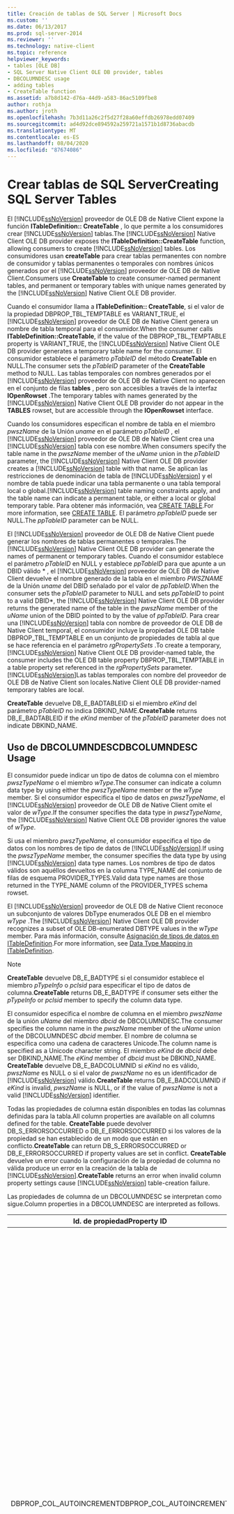 ```yaml
---
title: Creación de tablas de SQL Server | Microsoft Docs
ms.custom: ''
ms.date: 06/13/2017
ms.prod: sql-server-2014
ms.reviewer: ''
ms.technology: native-client
ms.topic: reference
helpviewer_keywords:
- tables [OLE DB]
- SQL Server Native Client OLE DB provider, tables
- DBCOLUMNDESC usage
- adding tables
- CreateTable function
ms.assetid: a7b8d142-d76a-44d9-a583-86ac5109fbe8
author: rothja
ms.author: jroth
ms.openlocfilehash: 7b3d11a26c2f5d27f28a60effdb26978edd07409
ms.sourcegitcommit: ad4d92dce894592a259721a1571b1d8736abacdb
ms.translationtype: MT
ms.contentlocale: es-ES
ms.lasthandoff: 08/04/2020
ms.locfileid: "87674086"
---
```

# <a name="creating-sql-server-tables"></a><span data-ttu-id="151d8-102">Crear tablas de SQL Server</span><span class="sxs-lookup"><span data-stu-id="151d8-102">Creating SQL Server Tables</span></span>
  <span data-ttu-id="151d8-103">El [!INCLUDE[ssNoVersion](../../includes/ssnoversion-md.md)] proveedor de OLE DB de Native Client expone la función **ITableDefinition:: CreateTable** , lo que permite a los consumidores crear [!INCLUDE[ssNoVersion](../../includes/ssnoversion-md.md)] tablas.</span><span class="sxs-lookup"><span data-stu-id="151d8-103">The [!INCLUDE[ssNoVersion](../../includes/ssnoversion-md.md)] Native Client OLE DB provider exposes the **ITableDefinition::CreateTable** function, allowing consumers to create [!INCLUDE[ssNoVersion](../../includes/ssnoversion-md.md)] tables.</span></span> <span data-ttu-id="151d8-104">Los consumidores usan **createTable** para crear tablas permanentes con nombre de consumidor y tablas permanentes o temporales con nombres únicos generados por el [!INCLUDE[ssNoVersion](../../includes/ssnoversion-md.md)] proveedor de OLE DB de Native Client.</span><span class="sxs-lookup"><span data-stu-id="151d8-104">Consumers use **CreateTable** to create consumer-named permanent tables, and permanent or temporary tables with unique names generated by the [!INCLUDE[ssNoVersion](../../includes/ssnoversion-md.md)] Native Client OLE DB provider.</span></span>  
  
 <span data-ttu-id="151d8-105">Cuando el consumidor llama a **ITableDefinition:: CreateTable**, si el valor de la propiedad DBPROP_TBL_TEMPTABLE es VARIANT_TRUE, el [!INCLUDE[ssNoVersion](../../includes/ssnoversion-md.md)] proveedor de OLE DB de Native Client genera un nombre de tabla temporal para el consumidor.</span><span class="sxs-lookup"><span data-stu-id="151d8-105">When the consumer calls **ITableDefinition::CreateTable**, if the value of the DBPROP_TBL_TEMPTABLE property is VARIANT_TRUE, the [!INCLUDE[ssNoVersion](../../includes/ssnoversion-md.md)] Native Client OLE DB provider generates a temporary table name for the consumer.</span></span> <span data-ttu-id="151d8-106">El consumidor establece el parámetro *pTableID* del método **CreateTable** en NULL.</span><span class="sxs-lookup"><span data-stu-id="151d8-106">The consumer sets the *pTableID* parameter of the **CreateTable** method to NULL.</span></span> <span data-ttu-id="151d8-107">Las tablas temporales con nombres generados por el [!INCLUDE[ssNoVersion](../../includes/ssnoversion-md.md)] proveedor de OLE DB de Native Client no aparecen en el conjunto de filas **tables** , pero son accesibles a través de la interfaz **IOpenRowset** .</span><span class="sxs-lookup"><span data-stu-id="151d8-107">The temporary tables with names generated by the [!INCLUDE[ssNoVersion](../../includes/ssnoversion-md.md)] Native Client OLE DB provider do not appear in the **TABLES** rowset, but are accessible through the **IOpenRowset** interface.</span></span>  
  
 <span data-ttu-id="151d8-108">Cuando los consumidores especifican el nombre de tabla en el miembro *pwszName* de la Unión *uname* en el parámetro *pTableID* , el [!INCLUDE[ssNoVersion](../../includes/ssnoversion-md.md)] proveedor de OLE DB de Native Client crea una [!INCLUDE[ssNoVersion](../../includes/ssnoversion-md.md)] tabla con ese nombre.</span><span class="sxs-lookup"><span data-stu-id="151d8-108">When consumers specify the table name in the *pwszName* member of the *uName* union in the *pTableID* parameter, the [!INCLUDE[ssNoVersion](../../includes/ssnoversion-md.md)] Native Client OLE DB provider creates a [!INCLUDE[ssNoVersion](../../includes/ssnoversion-md.md)] table with that name.</span></span> <span data-ttu-id="151d8-109">Se aplican las restricciones de denominación de tabla de [!INCLUDE[ssNoVersion](../../includes/ssnoversion-md.md)] y el nombre de tabla puede indicar una tabla permanente o una tabla temporal local o global.</span><span class="sxs-lookup"><span data-stu-id="151d8-109">[!INCLUDE[ssNoVersion](../../includes/ssnoversion-md.md)] table naming constraints apply, and the table name can indicate a permanent table, or either a local or global temporary table.</span></span> <span data-ttu-id="151d8-110">Para obtener más información, vea [CREATE TABLE](/sql/t-sql/statements/create-table-transact-sql).</span><span class="sxs-lookup"><span data-stu-id="151d8-110">For more information, see [CREATE TABLE](/sql/t-sql/statements/create-table-transact-sql).</span></span> <span data-ttu-id="151d8-111">El parámetro *ppTableID* puede ser NULL.</span><span class="sxs-lookup"><span data-stu-id="151d8-111">The *ppTableID* parameter can be NULL.</span></span>  
  
 <span data-ttu-id="151d8-112">El [!INCLUDE[ssNoVersion](../../includes/ssnoversion-md.md)] proveedor de OLE DB de Native Client puede generar los nombres de tablas permanentes o temporales.</span><span class="sxs-lookup"><span data-stu-id="151d8-112">The [!INCLUDE[ssNoVersion](../../includes/ssnoversion-md.md)] Native Client OLE DB provider can generate the names of permanent or temporary tables.</span></span> <span data-ttu-id="151d8-113">Cuando el consumidor establece el parámetro *pTableID* en NULL y establece *ppTableID* para que apunte a un DBID válido \* , el [!INCLUDE[ssNoVersion](../../includes/ssnoversion-md.md)] proveedor de OLE DB de Native Client devuelve el nombre generado de la tabla en el miembro *PWSZNAME* de la Unión *uname* del DBID señalado por el valor de *ppTableID*.</span><span class="sxs-lookup"><span data-stu-id="151d8-113">When the consumer sets the *pTableID* parameter to NULL and sets *ppTableID* to point to a valid DBID\*, the [!INCLUDE[ssNoVersion](../../includes/ssnoversion-md.md)] Native Client OLE DB provider returns the generated name of the table in the *pwszName* member of the *uName* union of the DBID pointed to by the value of *ppTableID*.</span></span> <span data-ttu-id="151d8-114">Para crear una [!INCLUDE[ssNoVersion](../../includes/ssnoversion-md.md)] tabla con nombre de proveedor de OLE DB de Native Client temporal, el consumidor incluye la propiedad OLE DB table DBPROP_TBL_TEMPTABLE en un conjunto de propiedades de tabla al que se hace referencia en el parámetro *rgPropertySets* .</span><span class="sxs-lookup"><span data-stu-id="151d8-114">To create a temporary, [!INCLUDE[ssNoVersion](../../includes/ssnoversion-md.md)] Native Client OLE DB provider-named table, the consumer includes the OLE DB table property DBPROP_TBL_TEMPTABLE in a table property set referenced in the *rgPropertySets* parameter.</span></span> [!INCLUDE[ssNoVersion](../../includes/ssnoversion-md.md)]<span data-ttu-id="151d8-115">Las tablas temporales con nombre del proveedor de OLE DB de Native Client son locales.</span><span class="sxs-lookup"><span data-stu-id="151d8-115">Native Client OLE DB provider-named temporary tables are local.</span></span>  
  
 <span data-ttu-id="151d8-116">**CreateTable** devuelve DB_E_BADTABLEID si el miembro *eKind* del parámetro *pTableID* no indica DBKIND_NAME.</span><span class="sxs-lookup"><span data-stu-id="151d8-116">**CreateTable** returns DB_E_BADTABLEID if the *eKind* member of the *pTableID* parameter does not indicate DBKIND_NAME.</span></span>  
  
## <a name="dbcolumndesc-usage"></a><span data-ttu-id="151d8-117">Uso de DBCOLUMNDESC</span><span class="sxs-lookup"><span data-stu-id="151d8-117">DBCOLUMNDESC Usage</span></span>  
 <span data-ttu-id="151d8-118">El consumidor puede indicar un tipo de datos de columna con el miembro *pwszTypeName* o el miembro *wType*.</span><span class="sxs-lookup"><span data-stu-id="151d8-118">The consumer can indicate a column data type by using either the *pwszTypeName* member or the *wType* member.</span></span> <span data-ttu-id="151d8-119">Si el consumidor especifica el tipo de datos en *pwszTypeName*, el [!INCLUDE[ssNoVersion](../../includes/ssnoversion-md.md)] proveedor de OLE DB de Native Client omite el valor de *wType*.</span><span class="sxs-lookup"><span data-stu-id="151d8-119">If the consumer specifies the data type in *pwszTypeName*, the [!INCLUDE[ssNoVersion](../../includes/ssnoversion-md.md)] Native Client OLE DB provider ignores the value of *wType*.</span></span>  
  
 <span data-ttu-id="151d8-120">Si usa el miembro *pwszTypeName*, el consumidor especifica el tipo de datos con los nombres de tipo de datos de [!INCLUDE[ssNoVersion](../../includes/ssnoversion-md.md)].</span><span class="sxs-lookup"><span data-stu-id="151d8-120">If using the *pwszTypeName* member, the consumer specifies the data type by using [!INCLUDE[ssNoVersion](../../includes/ssnoversion-md.md)] data type names.</span></span> <span data-ttu-id="151d8-121">Los nombres de tipo de datos válidos son aquéllos devueltos en la columna TYPE_NAME del conjunto de filas de esquema PROVIDER_TYPES.</span><span class="sxs-lookup"><span data-stu-id="151d8-121">Valid data type names are those returned in the TYPE_NAME column of the PROVIDER_TYPES schema rowset.</span></span>  
  
 <span data-ttu-id="151d8-122">El [!INCLUDE[ssNoVersion](../../includes/ssnoversion-md.md)] proveedor de OLE DB de Native Client reconoce un subconjunto de valores DbType enumerados OLE DB en el miembro *wType* .</span><span class="sxs-lookup"><span data-stu-id="151d8-122">The [!INCLUDE[ssNoVersion](../../includes/ssnoversion-md.md)] Native Client OLE DB provider recognizes a subset of OLE DB-enumerated DBTYPE values in the *wType* member.</span></span> <span data-ttu-id="151d8-123">Para más información, consulte [Asignación de tipos de datos en ITableDefinition](../../relational-databases/native-client-ole-db-data-types/data-type-mapping-in-itabledefinition.md).</span><span class="sxs-lookup"><span data-stu-id="151d8-123">For more information, see [Data Type Mapping in ITableDefinition](../../relational-databases/native-client-ole-db-data-types/data-type-mapping-in-itabledefinition.md).</span></span>  
  
> [!NOTE]  
>  <span data-ttu-id="151d8-124">**CreateTable** devuelve DB_E_BADTYPE si el consumidor establece el miembro *pTypeInfo* o *pclsid* para especificar el tipo de datos de columna.</span><span class="sxs-lookup"><span data-stu-id="151d8-124">**CreateTable** returns DB_E_BADTYPE if consumer sets either the *pTypeInfo* or *pclsid* member to specify the column data type.</span></span>  
  
 <span data-ttu-id="151d8-125">El consumidor especifica el nombre de columna en el miembro *pwszName* de la unión *uName* del miembro *dbcid* de DBCOLUMNDESC.</span><span class="sxs-lookup"><span data-stu-id="151d8-125">The consumer specifies the column name in the *pwszName* member of the *uName* union of the DBCOLUMNDESC *dbcid* member.</span></span> <span data-ttu-id="151d8-126">El nombre de columna se especifica como una cadena de caracteres Unicode.</span><span class="sxs-lookup"><span data-stu-id="151d8-126">The column name is specified as a Unicode character string.</span></span> <span data-ttu-id="151d8-127">El miembro *eKind* de *dbcid* debe ser DBKIND_NAME.</span><span class="sxs-lookup"><span data-stu-id="151d8-127">The *eKind* member of *dbcid* must be DBKIND_NAME.</span></span> <span data-ttu-id="151d8-128">**CreateTable** devuelve DB_E_BADCOLUMNID si *eKind* no es válido, *pwszName* es NULL o si el valor de *pwszName* no es un identificador de [!INCLUDE[ssNoVersion](../../includes/ssnoversion-md.md)] válido.</span><span class="sxs-lookup"><span data-stu-id="151d8-128">**CreateTable** returns DB_E_BADCOLUMNID if *eKind* is invalid, *pwszName* is NULL, or if the value of *pwszName* is not a valid [!INCLUDE[ssNoVersion](../../includes/ssnoversion-md.md)] identifier.</span></span>  
  
 <span data-ttu-id="151d8-129">Todas las propiedades de columna están disponibles en todas las columnas definidas para la tabla.</span><span class="sxs-lookup"><span data-stu-id="151d8-129">All column properties are available on all columns defined for the table.</span></span> <span data-ttu-id="151d8-130">**CreateTable** puede devolver DB_S_ERRORSOCCURRED o DB_E_ERRORSOCCURRED si los valores de la propiedad se han establecido de un modo que están en conflicto.</span><span class="sxs-lookup"><span data-stu-id="151d8-130">**CreateTable** can return DB_S_ERRORSOCCURRED or DB_E_ERRORSOCCURRED if property values are set in conflict.</span></span> <span data-ttu-id="151d8-131">**CreateTable** devuelve un error cuando la configuración de la propiedad de columna no válida produce un error en la creación de la tabla de [!INCLUDE[ssNoVersion](../../includes/ssnoversion-md.md)].</span><span class="sxs-lookup"><span data-stu-id="151d8-131">**CreateTable** returns an error when invalid column property settings cause [!INCLUDE[ssNoVersion](../../includes/ssnoversion-md.md)] table-creation failure.</span></span>  
  
 <span data-ttu-id="151d8-132">Las propiedades de columna de un DBCOLUMNDESC se interpretan como sigue.</span><span class="sxs-lookup"><span data-stu-id="151d8-132">Column properties in a DBCOLUMNDESC are interpreted as follows.</span></span>  
  
|<span data-ttu-id="151d8-133">Id. de propiedad</span><span class="sxs-lookup"><span data-stu-id="151d8-133">Property ID</span></span>|<span data-ttu-id="151d8-134">Descripción</span><span class="sxs-lookup"><span data-stu-id="151d8-134">Description</span></span>|  
|-----------------|-----------------|  
|<span data-ttu-id="151d8-135">DBPROP_COL_AUTOINCREMENT</span><span class="sxs-lookup"><span data-stu-id="151d8-135">DBPROP_COL_AUTOINCREMENT</span></span>|<span data-ttu-id="151d8-136">R (lectura) y W (escritura): Lectura/escritura</span><span class="sxs-lookup"><span data-stu-id="151d8-136">R/W: Read/write</span></span><br /><br /> <span data-ttu-id="151d8-137">Valor predeterminado: VARIANT_FALSE. Descripción: establece la propiedad de identidad en la columna creada.</span><span class="sxs-lookup"><span data-stu-id="151d8-137">Default: VARIANT_FALSE Description: Sets the identity property on the column created.</span></span> <span data-ttu-id="151d8-138">Para [!INCLUDE[ssNoVersion](../../includes/ssnoversion-md.md)], la propiedad de identidad es válida para una columna única dentro de una tabla.</span><span class="sxs-lookup"><span data-stu-id="151d8-138">For [!INCLUDE[ssNoVersion](../../includes/ssnoversion-md.md)], the identity property is valid for a single column within a table.</span></span> <span data-ttu-id="151d8-139">Si se establece la propiedad en VARIANT_TRUE para más de una sola columna, se genera un error cuando el [!INCLUDE[ssNoVersion](../../includes/ssnoversion-md.md)] proveedor de OLE DB de Native Client intenta crear la tabla en el servidor.</span><span class="sxs-lookup"><span data-stu-id="151d8-139">Setting the property to VARIANT_TRUE for more than a single column generates an error when the [!INCLUDE[ssNoVersion](../../includes/ssnoversion-md.md)] Native Client OLE DB provider attempts to create the table on the server.</span></span><br /><br /> <span data-ttu-id="151d8-140">La propiedad de identidad de [!INCLUDE[ssNoVersion](../../includes/ssnoversion-md.md)] solo es válida para los tipos de datos **integer**, **numeric** y **decimal** cuando la escala es 0.</span><span class="sxs-lookup"><span data-stu-id="151d8-140">The [!INCLUDE[ssNoVersion](../../includes/ssnoversion-md.md)] identity property is only valid for the **integer**, **numeric**, and **decimal** types when the scale is 0.</span></span> <span data-ttu-id="151d8-141">Si se establece la propiedad en VARIANT_TRUE en una columna de cualquier otro tipo de datos, se genera un error cuando el [!INCLUDE[ssNoVersion](../../includes/ssnoversion-md.md)] proveedor de OLE DB de Native Client intenta crear la tabla en el servidor.</span><span class="sxs-lookup"><span data-stu-id="151d8-141">Setting the property to VARIANT_TRUE on a column of any other data type generates an error when the [!INCLUDE[ssNoVersion](../../includes/ssnoversion-md.md)] Native Client OLE DB provider attempts to create the table on the server.</span></span><br /><br /> <span data-ttu-id="151d8-142">El [!INCLUDE[ssNoVersion](../../includes/ssnoversion-md.md)] proveedor de OLE DB de Native Client devuelve DB_S_ERRORSOCCURRED cuando DBPROP_COL_AUTOINCREMENT y DBPROP_COL_NULLABLE son VARIANT_TRUE y el *dwOption* de DBPROP_COL_NULLABLE no se DBPROPOPTIONS_REQUIRED.</span><span class="sxs-lookup"><span data-stu-id="151d8-142">The [!INCLUDE[ssNoVersion](../../includes/ssnoversion-md.md)] Native Client OLE DB provider returns DB_S_ERRORSOCCURRED when DBPROP_COL_AUTOINCREMENT and DBPROP_COL_NULLABLE are both VARIANT_TRUE and the *dwOption* of DBPROP_COL_NULLABLE is not DBPROPOPTIONS_REQUIRED.</span></span> <span data-ttu-id="151d8-143">Se devuelve DB_E_ERRORSOCCURRED cuando DBPROP_COL_AUTOINCREMENT y DBPROP_COL_NULLABLE son VARIANT_TRUE y *dwOption* de DBPROP_COL_NULLABLE es igual a DBPROPOPTIONS_REQUIRED.</span><span class="sxs-lookup"><span data-stu-id="151d8-143">DB_E_ERRORSOCCURRED is returned when DBPROP_COL_AUTOINCREMENT and DBPROP_COL_NULLABLE are both VARIANT_TRUE and the *dwOption* of DBPROP_COL_NULLABLE equals DBPROPOPTIONS_REQUIRED.</span></span> <span data-ttu-id="151d8-144">La columna se define con la propiedad de identidad de [!INCLUDE[ssNoVersion](../../includes/ssnoversion-md.md)] y el miembro DBPROP_COL_NULLABLE de *dwStatus* se establece en DBPROPSTATUS_CONFLICTING.</span><span class="sxs-lookup"><span data-stu-id="151d8-144">The column is defined with the [!INCLUDE[ssNoVersion](../../includes/ssnoversion-md.md)] identity property and the DBPROP_COL_NULLABLE *dwStatus* member is set to DBPROPSTATUS_CONFLICTING.</span></span>|  
|<span data-ttu-id="151d8-145">DBPROP_COL_DEFAULT</span><span class="sxs-lookup"><span data-stu-id="151d8-145">DBPROP_COL_DEFAULT</span></span>|<span data-ttu-id="151d8-146">R (lectura) y W (escritura): Lectura/escritura</span><span class="sxs-lookup"><span data-stu-id="151d8-146">R/W: Read/write</span></span><br /><br /> <span data-ttu-id="151d8-147">Valor predeterminado: ninguno</span><span class="sxs-lookup"><span data-stu-id="151d8-147">Default: None</span></span><br /><br /> <span data-ttu-id="151d8-148">Descripción: crea la restricción DEFAULT de [!INCLUDE[ssNoVersion](../../includes/ssnoversion-md.md)] para la columna.</span><span class="sxs-lookup"><span data-stu-id="151d8-148">Description: Creates a [!INCLUDE[ssNoVersion](../../includes/ssnoversion-md.md)] DEFAULT constraint for the column.</span></span><br /><br /> <span data-ttu-id="151d8-149">El miembro DBPROP de *vValue* puede ser cualquiera de varios tipos.</span><span class="sxs-lookup"><span data-stu-id="151d8-149">The *vValue* DBPROP member can be any of a number of types.</span></span> <span data-ttu-id="151d8-150">El miembro *vValue.vt* tiene que especificar un tipo compatible con el tipo de datos de la columna.</span><span class="sxs-lookup"><span data-stu-id="151d8-150">The *vValue.vt* member should specify a type compatible with the data type of the column.</span></span> <span data-ttu-id="151d8-151">Por ejemplo, la definición de BSTR N/A como el valor predeterminado para una columna definida como DBTYPE_WSTR es una coincidencia compatible.</span><span class="sxs-lookup"><span data-stu-id="151d8-151">For example, defining BSTR N/A as the default value for a column defined as DBTYPE_WSTR is a compatible match.</span></span> <span data-ttu-id="151d8-152">Al definir el mismo valor predeterminado en una columna definida como DBTYPE_R8 se genera un error cuando el [!INCLUDE[ssNoVersion](../../includes/ssnoversion-md.md)] proveedor de OLE DB de Native Client intenta crear la tabla en el servidor.</span><span class="sxs-lookup"><span data-stu-id="151d8-152">Defining the same default on a column defined as DBTYPE_R8 generates an error when the [!INCLUDE[ssNoVersion](../../includes/ssnoversion-md.md)] Native Client OLE DB provider attempts to create the table on the server.</span></span>|  
|<span data-ttu-id="151d8-153">DBPROP_COL_DESCRIPTION</span><span class="sxs-lookup"><span data-stu-id="151d8-153">DBPROP_COL_DESCRIPTION</span></span>|<span data-ttu-id="151d8-154">R (lectura) y W (escritura): Lectura/escritura</span><span class="sxs-lookup"><span data-stu-id="151d8-154">R/W: Read/write</span></span><br /><br /> <span data-ttu-id="151d8-155">Valor predeterminado: ninguno</span><span class="sxs-lookup"><span data-stu-id="151d8-155">Default: None</span></span><br /><br /> <span data-ttu-id="151d8-156">Descripción: el proveedor de OLE DB de Native Client no implementa la propiedad DBPROP_COL_DESCRIPTION columna [!INCLUDE[ssNoVersion](../../includes/ssnoversion-md.md)] .</span><span class="sxs-lookup"><span data-stu-id="151d8-156">Description: The DBPROP_COL_DESCRIPTION column property is not implemented by the [!INCLUDE[ssNoVersion](../../includes/ssnoversion-md.md)] Native Client OLE DB provider.</span></span><br /><br /> <span data-ttu-id="151d8-157">El miembro *dwStatus* de la estructura DBPROP devuelve DBPROPSTATUS_NOTSUPPORTED cuando el consumidor intenta escribir el valor de propiedad.</span><span class="sxs-lookup"><span data-stu-id="151d8-157">The *dwStatus* member of the DBPROP structure returns DBPROPSTATUS_NOTSUPPORTED when the consumer attempts to write the property value.</span></span><br /><br /> <span data-ttu-id="151d8-158">El establecimiento de la propiedad no constituye un error irrecuperable en el [!INCLUDE[ssNoVersion](../../includes/ssnoversion-md.md)] proveedor de OLE DB de Native Client.</span><span class="sxs-lookup"><span data-stu-id="151d8-158">Setting the property does not constitute a fatal error for the [!INCLUDE[ssNoVersion](../../includes/ssnoversion-md.md)] Native Client OLE DB provider.</span></span> <span data-ttu-id="151d8-159">Si todos los demás valores de parámetro son válidos, se crea la tabla de [!INCLUDE[ssNoVersion](../../includes/ssnoversion-md.md)].</span><span class="sxs-lookup"><span data-stu-id="151d8-159">If all other parameter values are valid, the [!INCLUDE[ssNoVersion](../../includes/ssnoversion-md.md)] table is created.</span></span>|  
|<span data-ttu-id="151d8-160">DBPROP_COL_FIXEDLENGTH</span><span class="sxs-lookup"><span data-stu-id="151d8-160">DBPROP_COL_FIXEDLENGTH</span></span>|<span data-ttu-id="151d8-161">R (lectura) y W (escritura): Lectura/escritura</span><span class="sxs-lookup"><span data-stu-id="151d8-161">R/W: Read/write</span></span><br /><br /> <span data-ttu-id="151d8-162">Valor predeterminado: VARIANT_FALSE</span><span class="sxs-lookup"><span data-stu-id="151d8-162">Default: VARIANT_FALSE</span></span><br /><br /> <span data-ttu-id="151d8-163">Descripción: el [!INCLUDE[ssNoVersion](../../includes/ssnoversion-md.md)] proveedor de OLE DB de Native Client utiliza DBPROP_COL_FIXEDLENGTH para determinar la asignación de tipos de datos cuando el consumidor define el tipo de datos de una columna mediante el miembro *WTYPE* de DBCOLUMNDESC.</span><span class="sxs-lookup"><span data-stu-id="151d8-163">Description: The [!INCLUDE[ssNoVersion](../../includes/ssnoversion-md.md)] Native Client OLE DB provider uses DBPROP_COL_FIXEDLENGTH to determine data type-mapping when the consumer defines a column's data type by using the *wType* member of the DBCOLUMNDESC.</span></span> <span data-ttu-id="151d8-164">Para más información, consulte [Asignación de tipos de datos en ITableDefinition](../../relational-databases/native-client-ole-db-data-types/data-type-mapping-in-itabledefinition.md).</span><span class="sxs-lookup"><span data-stu-id="151d8-164">For more information, see [Data Type Mapping in ITableDefinition](../../relational-databases/native-client-ole-db-data-types/data-type-mapping-in-itabledefinition.md).</span></span>|  
|<span data-ttu-id="151d8-165">DBPROP_COL_NULLABLE</span><span class="sxs-lookup"><span data-stu-id="151d8-165">DBPROP_COL_NULLABLE</span></span>|<span data-ttu-id="151d8-166">R (lectura) y W (escritura): Lectura/escritura</span><span class="sxs-lookup"><span data-stu-id="151d8-166">R/W: Read/write</span></span><br /><br /> <span data-ttu-id="151d8-167">Valor predeterminado: ninguno</span><span class="sxs-lookup"><span data-stu-id="151d8-167">Default: None</span></span><br /><br /> <span data-ttu-id="151d8-168">Descripción: al crear la tabla, el [!INCLUDE[ssNoVersion](../../includes/ssnoversion-md.md)] proveedor de OLE DB de Native Client indica si la columna debe aceptar valores NULL si se establece la propiedad.</span><span class="sxs-lookup"><span data-stu-id="151d8-168">Description: When creating the table, the [!INCLUDE[ssNoVersion](../../includes/ssnoversion-md.md)] Native Client OLE DB provider indicates whether the column should accept null values if the property is set.</span></span> <span data-ttu-id="151d8-169">Cuando no se establece la propiedad, la capacidad de la columna de aceptar valores NULL como valores está determinada por la opción de base de datos predeterminada ANSI_NULLS de [!INCLUDE[ssNoVersion](../../includes/ssnoversion-md.md)].</span><span class="sxs-lookup"><span data-stu-id="151d8-169">When the property is not set, the ability of the column to accept NULL as a value is determined by the [!INCLUDE[ssNoVersion](../../includes/ssnoversion-md.md)] ANSI_NULLS default database option.</span></span><br /><br /> <span data-ttu-id="151d8-170">El [!INCLUDE[ssNoVersion](../../includes/ssnoversion-md.md)] proveedor de OLE DB de Native Client es un proveedor compatible con ISO.</span><span class="sxs-lookup"><span data-stu-id="151d8-170">The [!INCLUDE[ssNoVersion](../../includes/ssnoversion-md.md)] Native Client OLE DB provider is an ISO-compliant provider.</span></span> <span data-ttu-id="151d8-171">Las sesiones conectadas exhiben los comportamientos ISO.</span><span class="sxs-lookup"><span data-stu-id="151d8-171">Connected sessions exhibit ISO behaviors.</span></span> <span data-ttu-id="151d8-172">Si el consumidor no establece DBPROP_COL_NULLABLE, las columnas aceptan valores nulos.</span><span class="sxs-lookup"><span data-stu-id="151d8-172">If the consumer does not set DBPROP_COL_NULLABLE, columns accept null values.</span></span>|  
|<span data-ttu-id="151d8-173">DBPROP_COL_PRIMARYKEY</span><span class="sxs-lookup"><span data-stu-id="151d8-173">DBPROP_COL_PRIMARYKEY</span></span>|<span data-ttu-id="151d8-174">R (lectura) y W (escritura): Lectura/escritura</span><span class="sxs-lookup"><span data-stu-id="151d8-174">R/W: Read/write</span></span><br /><br /> <span data-ttu-id="151d8-175">Default: VARIANT_FALSE Description: cuando se VARIANT_TRUE, el [!INCLUDE[ssNoVersion](../../includes/ssnoversion-md.md)] proveedor de OLE DB de Native Client crea la columna con una restricción primary key.</span><span class="sxs-lookup"><span data-stu-id="151d8-175">Default: VARIANT_FALSE Description: When VARIANT_TRUE, the [!INCLUDE[ssNoVersion](../../includes/ssnoversion-md.md)] Native Client OLE DB provider creates the column with a PRIMARY KEY constraint.</span></span><br /><br /> <span data-ttu-id="151d8-176">Cuando se define como una propiedad de columna, solo una columna única puede determinar la restricción.</span><span class="sxs-lookup"><span data-stu-id="151d8-176">When defined as a column property, only a single column can determine the constraint.</span></span> <span data-ttu-id="151d8-177">Al establecer la propiedad VARIANT_TRUE para más de una sola columna, se devuelve un error cuando el [!INCLUDE[ssNoVersion](../../includes/ssnoversion-md.md)] proveedor de OLE DB de Native Client intenta crear la [!INCLUDE[ssNoVersion](../../includes/ssnoversion-md.md)] tabla.</span><span class="sxs-lookup"><span data-stu-id="151d8-177">Setting the property VARIANT_TRUE for more than a single column returns an error when the [!INCLUDE[ssNoVersion](../../includes/ssnoversion-md.md)] Native Client OLE DB provider attempts to create the [!INCLUDE[ssNoVersion](../../includes/ssnoversion-md.md)] table.</span></span><br /><br /> <span data-ttu-id="151d8-178">Nota: El consumidor puede usar **IIndexDefinition::CreateIndex** para crear una restricción PRIMARY KEY en dos o más columnas.</span><span class="sxs-lookup"><span data-stu-id="151d8-178">Note: The consumer can use **IIndexDefinition::CreateIndex** to create a PRIMARY KEY constraint on two or more columns.</span></span><br /><br /> <span data-ttu-id="151d8-179">El [!INCLUDE[ssNoVersion](../../includes/ssnoversion-md.md)] proveedor de OLE DB de Native Client devuelve DB_S_ERRORSOCCURRED cuando DBPROP_COL_PRIMARYKEY y DBPROP_COL_UNIQUE son VARIANT_TRUE y el *dwOption* de DBPROP_COL_UNIQUE no se DBPROPOPTIONS_REQUIRED.</span><span class="sxs-lookup"><span data-stu-id="151d8-179">The [!INCLUDE[ssNoVersion](../../includes/ssnoversion-md.md)] Native Client OLE DB provider returns DB_S_ERRORSOCCURRED when DBPROP_COL_PRIMARYKEY and DBPROP_COL_UNIQUE are both VARIANT_TRUE and the *dwOption* of DBPROP_COL_UNIQUE is not DBPROPOPTIONS_REQUIRED.</span></span><br /><br /> <span data-ttu-id="151d8-180">Se devuelve DB_E_ERRORSOCCURRED cuando DBPROP_COL_PRIMARYKEY y DBPROP_COL_UNIQUE son VARIANT_TRUE y *dwOption* de DBPROP_COL_UNIQUE es igual a DBPROPOPTIONS_REQUIRED.</span><span class="sxs-lookup"><span data-stu-id="151d8-180">DB_E_ERRORSOCCURRED is returned when DBPROP_COL_PRIMARYKEY and DBPROP_COL_UNIQUE are both VARIANT_TRUE and the *dwOption* of DBPROP_COL_UNIQUE equals DBPROPOPTIONS_REQUIRED.</span></span> <span data-ttu-id="151d8-181">La columna se define con la propiedad de identidad de [!INCLUDE[ssNoVersion](../../includes/ssnoversion-md.md)] y el miembro *dwStatus* de DBPROP_COL_PRIMARYKEY se establece en DBPROPSTATUS_CONFLICTING.</span><span class="sxs-lookup"><span data-stu-id="151d8-181">The column is defined with the [!INCLUDE[ssNoVersion](../../includes/ssnoversion-md.md)] identity property and the DBPROP_COL_PRIMARYKEY *dwStatus* member is set to DBPROPSTATUS_CONFLICTING.</span></span><br /><br /> <span data-ttu-id="151d8-182">El [!INCLUDE[ssNoVersion](../../includes/ssnoversion-md.md)] proveedor de OLE DB de Native Client devuelve un error cuando DBPROP_COL_PRIMARYKEY y DBPROP_COL_NULLABLE VARIANT_TRUE.</span><span class="sxs-lookup"><span data-stu-id="151d8-182">The [!INCLUDE[ssNoVersion](../../includes/ssnoversion-md.md)] Native Client OLE DB provider returns an error when DBPROP_COL_PRIMARYKEY and DBPROP_COL_NULLABLE are both VARIANT_TRUE.</span></span><br /><br /> <span data-ttu-id="151d8-183">El [!INCLUDE[ssNoVersion](../../includes/ssnoversion-md.md)] proveedor de OLE DB de Native Client devuelve un error de [!INCLUDE[ssNoVersion](../../includes/ssnoversion-md.md)] cuando el consumidor intenta crear una restricción de clave principal en una columna de tipo de datos no válido [!INCLUDE[ssNoVersion](../../includes/ssnoversion-md.md)] .</span><span class="sxs-lookup"><span data-stu-id="151d8-183">The [!INCLUDE[ssNoVersion](../../includes/ssnoversion-md.md)] Native Client OLE DB provider returns an error from [!INCLUDE[ssNoVersion](../../includes/ssnoversion-md.md)] when the consumer attempts to create a PRIMARY KEY constraint on a column of invalid [!INCLUDE[ssNoVersion](../../includes/ssnoversion-md.md)] data type.</span></span> <span data-ttu-id="151d8-184">No se pueden definir restricciones PRIMARY KEY en las columnas creadas con los tipos de datos **bit**, **text**, **ntext** e **image** de [!INCLUDE[ssNoVersion](../../includes/ssnoversion-md.md)].</span><span class="sxs-lookup"><span data-stu-id="151d8-184">PRIMARY KEY constraints cannot be defined on columns created with the [!INCLUDE[ssNoVersion](../../includes/ssnoversion-md.md)] data types **bit**, **text**, **ntext**, and **image**.</span></span>|  
|<span data-ttu-id="151d8-185">DBPROP_COL_UNIQUE</span><span class="sxs-lookup"><span data-stu-id="151d8-185">DBPROP_COL_UNIQUE</span></span>|<span data-ttu-id="151d8-186">R (lectura) y W (escritura): Lectura/escritura</span><span class="sxs-lookup"><span data-stu-id="151d8-186">R/W: Read/write</span></span><br /><br /> <span data-ttu-id="151d8-187">Valor predeterminado: VARIANT_FALSE. Descripción: aplica una restricción UNIQUE de [!INCLUDE[ssNoVersion](../../includes/ssnoversion-md.md)] a la columna.</span><span class="sxs-lookup"><span data-stu-id="151d8-187">Default: VARIANT_FALSE Description: Applies a [!INCLUDE[ssNoVersion](../../includes/ssnoversion-md.md)] UNIQUE constraint to the column.</span></span><br /><br /> <span data-ttu-id="151d8-188">Cuando se define como una propiedad de columna, la restricción solo se aplica en una columna única.</span><span class="sxs-lookup"><span data-stu-id="151d8-188">When defined as a column property, the constraint is applied on a single column only.</span></span> <span data-ttu-id="151d8-189">El consumidor puede usar **IIndexDefinition::CreateIndex** para aplicar una restricción UNIQUE en los valores combinados de dos o más columnas.</span><span class="sxs-lookup"><span data-stu-id="151d8-189">The consumer can use **IIndexDefinition::CreateIndex** to apply a UNIQUE constraint on the combined values of two or more columns.</span></span><br /><br /> <span data-ttu-id="151d8-190">El [!INCLUDE[ssNoVersion](../../includes/ssnoversion-md.md)] proveedor de OLE DB de Native Client devuelve DB_S_ERRORSOCCURRED cuando DBPROP_COL_PRIMARYKEY y DBPROP_COL_UNIQUE son VARIANT_TRUE y *dwOption* no DBPROPOPTIONS_REQUIRED.</span><span class="sxs-lookup"><span data-stu-id="151d8-190">The [!INCLUDE[ssNoVersion](../../includes/ssnoversion-md.md)] Native Client OLE DB provider returns DB_S_ERRORSOCCURRED when DBPROP_COL_PRIMARYKEY and DBPROP_COL_UNIQUE are both VARIANT_TRUE and *dwOption* is not DBPROPOPTIONS_REQUIRED.</span></span><br /><br /> <span data-ttu-id="151d8-191">Se devuelve DB_E_ERRORSOCCURRED cuando DBPROP_COL_PRIMARYKEY y DBPROP_COL_UNIQUE son VARIANT_TRUE y *dwOption* es igual a DBPROPOPTIONS_REQUIRED.</span><span class="sxs-lookup"><span data-stu-id="151d8-191">DB_E_ERRORSOCCURRED is returned when DBPROP_COL_PRIMARYKEY and DBPROP_COL_UNIQUE are both VARIANT_TRUE and *dwOption* equals DBPROPOPTIONS_REQUIRED.</span></span> <span data-ttu-id="151d8-192">La columna se define con la propiedad de identidad de [!INCLUDE[ssNoVersion](../../includes/ssnoversion-md.md)] y el miembro *dwStatus* de DBPROP_COL_PRIMARYKEY se establece en DBPROPSTATUS_CONFLICTING.</span><span class="sxs-lookup"><span data-stu-id="151d8-192">The column is defined with the [!INCLUDE[ssNoVersion](../../includes/ssnoversion-md.md)] identity property and the DBPROP_COL_PRIMARYKEY *dwStatus* member is set to DBPROPSTATUS_CONFLICTING.</span></span><br /><br /> <span data-ttu-id="151d8-193">El [!INCLUDE[ssNoVersion](../../includes/ssnoversion-md.md)] proveedor de OLE DB de Native Client devuelve DB_S_ERRORSOCCURRED cuando DBPROP_COL_NULLABLE y DBPROP_COL_UNIQUE son VARIANT_TRUE y *dwOption* no DBPROPOPTIONS_REQUIRED.</span><span class="sxs-lookup"><span data-stu-id="151d8-193">The [!INCLUDE[ssNoVersion](../../includes/ssnoversion-md.md)] Native Client OLE DB provider returns DB_S_ERRORSOCCURRED when DBPROP_COL_NULLABLE and DBPROP_COL_UNIQUE are both VARIANT_TRUE and *dwOption* is not DBPROPOPTIONS_REQUIRED.</span></span><br /><br /> <span data-ttu-id="151d8-194">Se devuelve DB_E_ERRORSOCCURRED cuando DBPROP_COL_NULLABLE y DBPROP_COL_UNIQUE son VARIANT_TRUE y *dwOption* es igual a DBPROPOPTIONS_REQUIRED.</span><span class="sxs-lookup"><span data-stu-id="151d8-194">DB_E_ERRORSOCCURRED is returned when DBPROP_COL_NULLABLE and DBPROP_COL_UNIQUE are both VARIANT_TRUE and *dwOption* equals DBPROPOPTIONS_REQUIRED.</span></span> <span data-ttu-id="151d8-195">La columna se define con la propiedad de identidad de [!INCLUDE[ssNoVersion](../../includes/ssnoversion-md.md)] y el miembro DBPROP_COL_NULLABLE de *dwStatus* se establece en DBPROPSTATUS_CONFLICTING.</span><span class="sxs-lookup"><span data-stu-id="151d8-195">The column is defined with the [!INCLUDE[ssNoVersion](../../includes/ssnoversion-md.md)] identity property and the DBPROP_COL_NULLABLE *dwStatus* member is set to DBPROPSTATUS_CONFLICTING.</span></span><br /><br /> <span data-ttu-id="151d8-196">El [!INCLUDE[ssNoVersion](../../includes/ssnoversion-md.md)] proveedor de OLE DB de Native Client devuelve un error de [!INCLUDE[ssNoVersion](../../includes/ssnoversion-md.md)] cuando el consumidor intenta crear una restricción UNIQUE en una columna de [!INCLUDE[ssNoVersion](../../includes/ssnoversion-md.md)] tipo de datos no válido.</span><span class="sxs-lookup"><span data-stu-id="151d8-196">The [!INCLUDE[ssNoVersion](../../includes/ssnoversion-md.md)] Native Client OLE DB provider returns an error from [!INCLUDE[ssNoVersion](../../includes/ssnoversion-md.md)] when the consumer attempts to create a UNIQUE constraint on a column of invalid [!INCLUDE[ssNoVersion](../../includes/ssnoversion-md.md)] data type.</span></span> <span data-ttu-id="151d8-197">No se pueden definir restricciones UNIQUE en las columnas creadas con el tipo de datos  **bit** de [!INCLUDE[ssNoVersion](../../includes/ssnoversion-md.md)].</span><span class="sxs-lookup"><span data-stu-id="151d8-197">UNIQUE constraints cannot be defined on columns created with the [!INCLUDE[ssNoVersion](../../includes/ssnoversion-md.md)] **bit** data type.</span></span>|  
  
 <span data-ttu-id="151d8-198">Cuando el consumidor llama a **ITableDefinition:: CreateTable**, el [!INCLUDE[ssNoVersion](../../includes/ssnoversion-md.md)] proveedor de OLE DB de Native Client interpreta las propiedades de la tabla como se indica a continuación.</span><span class="sxs-lookup"><span data-stu-id="151d8-198">When the consumer calls **ITableDefinition::CreateTable**, the [!INCLUDE[ssNoVersion](../../includes/ssnoversion-md.md)] Native Client OLE DB provider interprets table properties as follows.</span></span>  
  
|<span data-ttu-id="151d8-199">Id. de propiedad</span><span class="sxs-lookup"><span data-stu-id="151d8-199">Property ID</span></span>|<span data-ttu-id="151d8-200">Descripción</span><span class="sxs-lookup"><span data-stu-id="151d8-200">Description</span></span>|  
|-----------------|-----------------|  
|<span data-ttu-id="151d8-201">DBPROP_TBL_TEMPTABLE</span><span class="sxs-lookup"><span data-stu-id="151d8-201">DBPROP_TBL_TEMPTABLE</span></span>|<span data-ttu-id="151d8-202">R (lectura) y W (escritura): Lectura/escritura</span><span class="sxs-lookup"><span data-stu-id="151d8-202">R/W: Read/write</span></span><br /><br /> <span data-ttu-id="151d8-203">Default: VARIANT_FALSE Description: de forma predeterminada, el [!INCLUDE[ssNoVersion](../../includes/ssnoversion-md.md)] proveedor de OLE DB de Native Client crea tablas denominadas por el consumidor.</span><span class="sxs-lookup"><span data-stu-id="151d8-203">Default: VARIANT_FALSE Description: By default, the [!INCLUDE[ssNoVersion](../../includes/ssnoversion-md.md)] Native Client OLE DB provider creates tables named by the consumer.</span></span> <span data-ttu-id="151d8-204">Cuando se VARIANT_TRUE, el [!INCLUDE[ssNoVersion](../../includes/ssnoversion-md.md)] proveedor de OLE DB de Native Client genera un nombre de tabla temporal para el consumidor.</span><span class="sxs-lookup"><span data-stu-id="151d8-204">When VARIANT_TRUE, The [!INCLUDE[ssNoVersion](../../includes/ssnoversion-md.md)] Native Client OLE DB provider generates a temporary table name for the consumer.</span></span> <span data-ttu-id="151d8-205">El consumidor establece el parámetro *pTableID* de **CreateTable** en NULL.</span><span class="sxs-lookup"><span data-stu-id="151d8-205">The consumer sets the *pTableID* parameter of **CreateTable** to NULL.</span></span> <span data-ttu-id="151d8-206">El parámetro *ppTableID* tiene que contener un puntero válido.</span><span class="sxs-lookup"><span data-stu-id="151d8-206">The *ppTableID* parameter must contain a valid pointer.</span></span>|  
  
 <span data-ttu-id="151d8-207">Si el consumidor solicita que se abra un conjunto de filas en una tabla creada correctamente, el [!INCLUDE[ssNoVersion](../../includes/ssnoversion-md.md)] proveedor de OLE DB de Native Client abre un conjunto de filas compatible con el cursor.</span><span class="sxs-lookup"><span data-stu-id="151d8-207">If the consumer requests that a rowset be opened on a successfully created table, the [!INCLUDE[ssNoVersion](../../includes/ssnoversion-md.md)] Native Client OLE DB provider opens a cursor-supported rowset.</span></span> <span data-ttu-id="151d8-208">Las propiedades del conjunto de filas se pueden indicar en los conjuntos de propiedades pasados.</span><span class="sxs-lookup"><span data-stu-id="151d8-208">Any rowset properties can be indicated in the property sets passed.</span></span>  
  
 <span data-ttu-id="151d8-209">En este ejemplo se crea una tabla de [!INCLUDE[ssNoVersion](../../includes/ssnoversion-md.md)].</span><span class="sxs-lookup"><span data-stu-id="151d8-209">This example creates a [!INCLUDE[ssNoVersion](../../includes/ssnoversion-md.md)] table.</span></span>  
  
```  
// This CREATE TABLE statement shows the details of the table created by   
// the following example code.  
//  
// CREATE TABLE OrderDetails  
// (  
//    OrderID      int      NOT NULL  
//    ProductID   int      NOT NULL  
//    CONSTRAINT PK_OrderDetails  
//         PRIMARY KEY CLUSTERED (OrderID, ProductID),  
//    UnitPrice   money      NOT NULL,  
//    Quantity   int      NOT NULL,  
//    Discount   decimal(2,2)   NOT NULL  
//        DEFAULT 0  
// )  
//  
// The PRIMARY KEY constraint is created in an additional example.  
HRESULT CreateTable  
    (  
    ITableDefinition* pITableDefinition  
    )  
    {  
    DBID            dbidTable;  
    const ULONG     nCols = 5;  
    ULONG           nCol;  
    ULONG           nProp;  
    DBCOLUMNDESC    dbcoldesc[nCols];  
  
    HRESULT         hr;  
  
    // Set up column descriptions. First, set default property values for  
    //  the columns.  
    for (nCol = 0; nCol < nCols; nCol++)  
        {  
        dbcoldesc[nCol].pwszTypeName = NULL;  
        dbcoldesc[nCol].pTypeInfo = NULL;  
        dbcoldesc[nCol].rgPropertySets = new DBPROPSET;  
        dbcoldesc[nCol].pclsid = NULL;  
        dbcoldesc[nCol].cPropertySets = 1;  
        dbcoldesc[nCol].ulColumnSize = 0;  
        dbcoldesc[nCol].dbcid.eKind = DBKIND_NAME;  
        dbcoldesc[nCol].wType = DBTYPE_I4;  
        dbcoldesc[nCol].bPrecision = 0;  
        dbcoldesc[nCol].bScale = 0;  
  
        dbcoldesc[nCol].rgPropertySets[0].rgProperties =   
            new DBPROP[NCOLPROPS_MAX];  
        dbcoldesc[nCol].rgPropertySets[0].cProperties = NCOLPROPS_MAX;  
        dbcoldesc[nCol].rgPropertySets[0].guidPropertySet =  
            DBPROPSET_COLUMN;  
  
        for (nProp = 0; nProp < NCOLPROPS_MAX; nProp++)  
            {  
            dbcoldesc[nCol].rgPropertySets[0].rgProperties[nProp].  
                dwOptions = DBPROPOPTIONS_REQUIRED;  
            dbcoldesc[nCol].rgPropertySets[0].rgProperties[nProp].colid  
                 = DB_NULLID;  
  
            VariantInit(  
                &(dbcoldesc[nCol].rgPropertySets[0].rgProperties[nProp].  
                    vValue));  
  
            dbcoldesc[nCol].rgPropertySets[0].rgProperties[nProp].  
                vValue.vt = VT_BOOL;  
            }  
        }  
  
    // Set the column-specific information.  
    dbcoldesc[0].dbcid.uName.pwszName = L"OrderID";  
    dbcoldesc[0].rgPropertySets[0].rgProperties[0].dwPropertyID =   
        DBPROP_COL_NULLABLE;  
    dbcoldesc[0].rgPropertySets[0].rgProperties[0].vValue.boolVal =   
        VARIANT_FALSE;  
    dbcoldesc[0].rgPropertySets[0].cProperties = 1;  
  
    dbcoldesc[1].dbcid.uName.pwszName = L"ProductID";  
    dbcoldesc[1].rgPropertySets[0].rgProperties[0].dwPropertyID =   
        DBPROP_COL_NULLABLE;  
    dbcoldesc[1].rgPropertySets[0].rgProperties[0].vValue.boolVal =   
        VARIANT_FALSE;  
    dbcoldesc[1].rgPropertySets[0].cProperties = 1;  
  
    dbcoldesc[2].dbcid.uName.pwszName = L"UnitPrice";  
    dbcoldesc[2].wType = DBTYPE_CY;  
    dbcoldesc[2].rgPropertySets[0].rgProperties[0].dwPropertyID =   
        DBPROP_COL_NULLABLE;  
    dbcoldesc[2].rgPropertySets[0].rgProperties[0].vValue.boolVal =   
        VARIANT_FALSE;  
    dbcoldesc[2].rgPropertySets[0].cProperties = 1;  
  
    dbcoldesc[3].dbcid.uName.pwszName = L"Quantity";  
    dbcoldesc[3].rgPropertySets[0].rgProperties[0].dwPropertyID =   
        DBPROP_COL_NULLABLE;  
    dbcoldesc[3].rgPropertySets[0].rgProperties[0].vValue.boolVal =   
        VARIANT_FALSE;  
    dbcoldesc[3].rgPropertySets[0].cProperties = 1;  
  
    dbcoldesc[4].dbcid.uName.pwszName = L"Discount";  
    dbcoldesc[4].wType = DBTYPE_NUMERIC;  
    dbcoldesc[4].bPrecision = 2;  
    dbcoldesc[4].bScale = 2;  
    dbcoldesc[4].rgPropertySets[0].rgProperties[0].dwPropertyID =   
        DBPROP_COL_NULLABLE;  
    dbcoldesc[4].rgPropertySets[0].rgProperties[0].vValue.boolVal =   
        VARIANT_FALSE;  
    dbcoldesc[4].rgPropertySets[0].rgProperties[1].dwPropertyID =   
        DBPROP_COL_DEFAULT;  
    dbcoldesc[4].rgPropertySets[0].rgProperties[1].vValue.vt = VT_BSTR;  
    dbcoldesc[4].rgPropertySets[0].rgProperties[1].vValue.bstrVal =  
        SysAllocString(L"0");  
    dbcoldesc[4].rgPropertySets[0].cProperties = 2;  
  
    // Set up the dbid for OrderDetails.  
    dbidTable.eKind = DBKIND_NAME;  
    dbidTable.uName.pwszName = L"OrderDetails";  
  
    if (FAILED(hr = pITableDefinition->CreateTable(NULL, &dbidTable,  
        nCols, dbcoldesc, NULL, 0, NULL, NULL, NULL)))  
        {  
        DumpError(pITableDefinition, IID_ITableDefinition);  
        goto SAFE_EXIT;  
        }  
  
SAFE_EXIT:  
    // Clean up dynamic allocation in the property sets.  
    for (nCol = 0; nCol < nCols; nCol++)  
        {  
        for (nProp = 0; nProp < NCOLPROPS_MAX; nProp++)  
            {  
            if (dbcoldesc[nCol].rgPropertySets[0].rgProperties[nProp].  
                vValue.vt == VT_BSTR)  
                {  
                SysFreeString(dbcoldesc[nCol].rgPropertySets[0].  
                    rgProperties[nProp].vValue.bstrVal);  
                }  
            }  
  
        delete [] dbcoldesc[nCol].rgPropertySets[0].rgProperties;  
        delete [] dbcoldesc[nCol].rgPropertySets;  
        }  
  
    return (hr);  
    }  
```  
  
## <a name="see-also"></a><span data-ttu-id="151d8-210">Consulte también</span><span class="sxs-lookup"><span data-stu-id="151d8-210">See Also</span></span>  
 [<span data-ttu-id="151d8-211">Tablas e índices</span><span class="sxs-lookup"><span data-stu-id="151d8-211">Tables and Indexes</span></span>](../../relational-databases/native-client-ole-db-tables-indexes/tables-and-indexes.md)  
  
  
